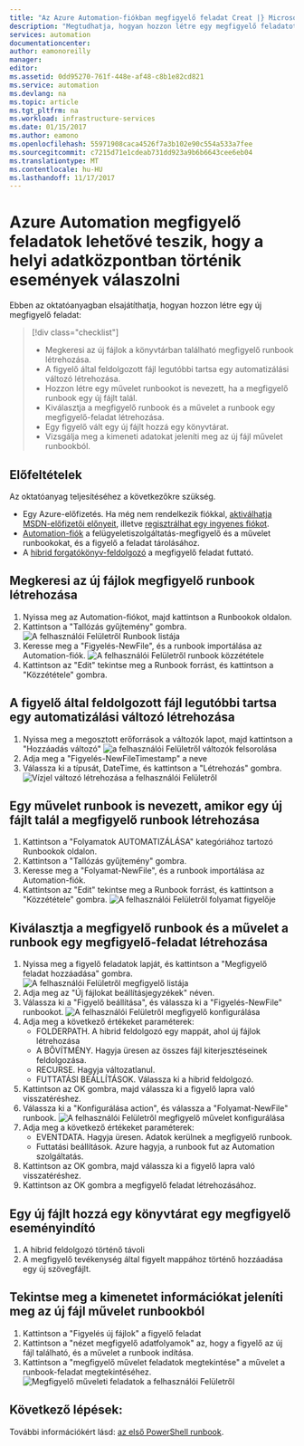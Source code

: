 ```yaml
---
title: "Az Azure Automation-fiókban megfigyelő feladat Creat |} Microsoft Docs"
description: "Megtudhatja, hogyan hozzon létre egy megfigyelő feladatot az Azure Automation-fiók egy mappában létrehozott új fájlokat beállításjegyzékek."
services: automation
documentationcenter: 
author: eamonoreilly
manager: 
editor: 
ms.assetid: 0dd95270-761f-448e-af48-c8b1e82cd821
ms.service: automation
ms.devlang: na
ms.topic: article
ms.tgt_pltfrm: na
ms.workload: infrastructure-services
ms.date: 01/15/2017
ms.author: eamono
ms.openlocfilehash: 55971908caca4526f7a3b102e90c554a533a7fee
ms.sourcegitcommit: c7215d71e1cdeab731dd923a9b6b6643cee6eb04
ms.translationtype: MT
ms.contentlocale: hu-HU
ms.lasthandoff: 11/17/2017
---
```

# <a name="azure-automation-watcher-tasks-enable-you-to-respond-to-events-happening-in-your-local-datacenter"></a>Azure Automation megfigyelő feladatok lehetővé teszik, hogy a helyi adatközpontban történik események válaszolni

Ebben az oktatóanyagban elsajátíthatja, hogyan hozzon létre egy új megfigyelő feladat:

> [!div class="checklist"]
> * Megkeresi az új fájlok a könyvtárban található megfigyelő runbook létrehozása.
> * A figyelő által feldolgozott fájl legutóbbi tartsa egy automatizálási változó létrehozása.
> * Hozzon létre egy művelet runbookot is nevezett, ha a megfigyelő runbook egy új fájlt talál.
> * Kiválasztja a megfigyelő runbook és a művelet a runbook egy megfigyelő-feladat létrehozása.
> * Egy figyelő vált egy új fájlt hozzá egy könyvtárat.
> * Vizsgálja meg a kimeneti adatokat jeleníti meg az új fájl művelet runbookból.  

## <a name="prerequisites"></a>Előfeltételek

Az oktatóanyag teljesítéséhez a következőkre szükség.
+ Egy Azure-előfizetés. Ha még nem rendelkezik fiókkal, [aktiválhatja MSDN-előfizetői előnyeit](https://azure.microsoft.com/pricing/member-offers/msdn-benefits-details/), illetve [regisztrálhat egy ingyenes fiókot](https://azure.microsoft.com/free/?WT.mc_id=A261C142F).
+ [Automation-fiók](automation-offering-get-started.md) a felügyeletiszolgáltatás-megfigyelő és a művelet runbookokat, és a figyelő a feladat tárolásához.
+ A [hibrid forgatókönyv-feldolgozó](automation-hybrid-runbook-worker.md) a megfigyelő feladat futtató.

## <a name="create-a-watcher-runbook-that-looks-for-new-files"></a>Megkeresi az új fájlok megfigyelő runbook létrehozása
1.  Nyissa meg az Automation-fiókot, majd kattintson a Runbookok oldalon.
2.  Kattintson a "Tallózás gyűjtemény" gombra.
![A felhasználói Felületről Runbook listája](media/automation-watchers-tutorial/WatcherTasksRunbookList.png)
3.  Keresse meg a "Figyelés-NewFile", és a runbook importálása az Automation-fiók.
![A felhasználói Felületről runbook közzététele](media/automation-watchers-tutorial/Watch-NewFileRunbook.png)
4.  Kattintson az "Edit" tekintse meg a Runbook forrást, és kattintson a "Közzététele" gombra.

## <a name="create-an-automation-variable-to-keep-the-last-time-a-file-was-processed-by-the-watcher"></a>A figyelő által feldolgozott fájl legutóbbi tartsa egy automatizálási változó létrehozása
1.  Nyissa meg a megosztott erőforrások a változók lapot, majd kattintson a "Hozzáadás változó" ![a felhasználói Felületről változók felsorolása](media/automation-watchers-tutorial/WatcherVariableList.png)
2.  Adja meg a "Figyelés-NewFileTimestamp" a neve
3.  Válassza ki a típusát, DateTime, és kattintson a "Létrehozás" gombra.
![Vízjel változó létrehozása a felhasználói Felületről](media/automation-watchers-tutorial/WatcherWatermarkVariable.png)

## <a name="create-an-action-runbook-that-is-called-when-the-watcher-runbook-finds-a-new-file"></a>Egy művelet runbook is nevezett, amikor egy új fájlt talál a megfigyelő runbook létrehozása
1.  Kattintson a "Folyamatok AUTOMATIZÁLÁSA" kategóriához tartozó Runbookok oldalon.
2.  Kattintson a "Tallózás gyűjtemény" gombra.
3.  Keresse meg a "Folyamat-NewFile", és a runbook importálása az Automation-fiók.
4.  Kattintson az "Edit" tekintse meg a Runbook forrást, és kattintson a "Közzététele" gombra.
![A felhasználói Felületről folyamat figyelője](media/automation-watchers-tutorial/Watch-ProcessNewFile.png)


## <a name="create-a-watcher-task-that-selects-the-watcher-runbook-and-action-runbook"></a>Kiválasztja a megfigyelő runbook és a művelet a runbook egy megfigyelő-feladat létrehozása
1.  Nyissa meg a figyelő feladatok lapját, és kattintson a "Megfigyelő feladat hozzáadása" gombra.
![A felhasználói Felületről megfigyelő listája](media/automation-watchers-tutorial/WatchersList.png)
2.  Adja meg az "Új fájlokat beállításjegyzékek" néven.
3.  Válassza ki a "Figyelő beállítása", és válassza ki a "Figyelés-NewFile" runbookot.
![A felhasználói Felületről megfigyelő konfigurálása](media/automation-watchers-tutorial/ConfigureWatcher.png)
4.  Adja meg a következő értékeket paraméterek:
    *   FOLDERPATH. A hibrid feldolgozó egy mappát, ahol új fájlok létrehozása
    *   A BŐVÍTMÉNY. Hagyja üresen az összes fájl kiterjesztéseinek feldolgozása.
    *   RECURSE. Hagyja változatlanul.
    *   FUTTATÁSI BEÁLLÍTÁSOK. Válassza ki a hibrid feldolgozó.
5.  Kattintson az OK gombra, majd válassza ki a figyelő lapra való visszatéréshez.
6.  Válassza ki a "Konfigurálása action", és válassza a "Folyamat-NewFile" runbook.
![A felhasználói Felületről megfigyelő művelet konfigurálása](media/automation-watchers-tutorial/ConfigureAction.png)
7.  Adja meg a következő értékeket paraméterek:
    *   EVENTDATA. Hagyja üresen. Adatok kerülnek a megfigyelő runbook.
    *   Futtatási beállítások. Azure hagyja, a runbook fut az Automation szolgáltatás.
8.  Kattintson az OK gombra, majd válassza ki a figyelő lapra való visszatéréshez.
9.  Kattintson az OK gombra a megfigyelő feladat létrehozásához.

## <a name="trigger-a-watcher-by-adding-a-new-file-to-a-directory"></a>Egy új fájlt hozzá egy könyvtárat egy megfigyelő eseményindító
1.  A hibrid feldolgozó történő távoli
2.  A megfigyelő tevékenység által figyelt mappához történő hozzáadása egy új szövegfájlt.

## <a name="inspect-the-output-from-the-action-runbook-that-shows-information-on-the-new-file"></a>Tekintse meg a kimenetet információkat jeleníti meg az új fájl művelet runbookból
1.  Kattintson a "Figyelés új fájlok" a figyelő feladat
2.  Kattintson a "nézet megfigyelő adatfolyamok" az, hogy a figyelő az új fájl található, és a művelet a runbook indítása.
3.  Kattintson a "megfigyelő művelet feladatok megtekintése" a művelet a runbook-feladat megtekintéséhez.
![Megfigyelő műveleti feladatok a felhasználói Felületről](media/automation-watchers-tutorial/WatcherActionJobs.png)


## <a name="next-steps"></a>Következő lépések:

További információkért lásd: [az első PowerShell runbook](automation-first-runbook-textual-powershell.md).








